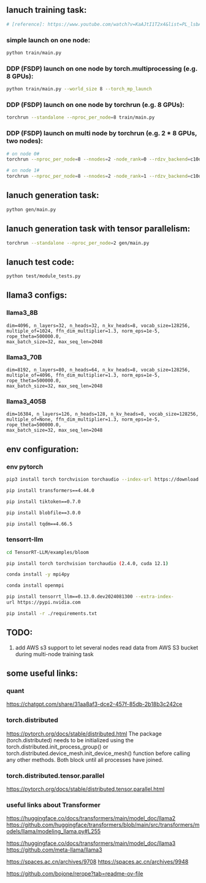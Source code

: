 ## lanuch training task:
```bash
# [reference]: https://www.youtube.com/watch?v=KaAJtI1T2x4&list=PL_lsbAsL_o2CSuhUhJIiW0IkdT5C2wGWj
```
### simple launch on one node:
```bash
python train/main.py
```

### DDP (FSDP) launch on one node by torch.multiprocessing (e.g. 8 GPUs):
```bash
python train/main.py --world_size 8 --torch_mp_launch
```

### DDP (FSDP) launch on one node by torchrun (e.g. 8 GPUs):
```bash
torchrun --standalone --nproc_per_node=8 train/main.py
```

### DDP (FSDP) launch on multi node by torchrun (e.g. 2 * 8 GPUs, two nodes):
```bash
# on node 0#
torchrun --nproc_per_node=8 --nnodes=2 -node_rank=0 --rdzv_backend=c10d --rdzv_endpoint=xxx.xxx.xxx.xxx:xxxx train/main.py
```

```bash
# on node 1#
torchrun --nproc_per_node=8 --nnodes=2 -node_rank=1 --rdzv_backend=c10d --rdzv_endpoint=xxx.xxx.xxx.xxx:xxxx train/main.py
```

## lanuch generation task:
```bash
python gen/main.py
```

## lanuch generation task with tensor parallelism:
```bash
torchrun --standalone --nproc_per_node=2 gen/main.py
```

## lanuch test code:
```bash
python test/module_tests.py
```

## llama3 configs:
### llama3_8B
    dim=4096, n_layers=32, n_heads=32, n_kv_heads=8, vocab_size=128256, 
    multiple_of=1024, ffn_dim_multiplier=1.3, norm_eps=1e-5, rope_theta=500000.0, 
    max_batch_size=32, max_seq_len=2048
### llama3_70B
    dim=8192, n_layers=80, n_heads=64, n_kv_heads=8, vocab_size=128256, 
    multiple_of=4096, ffn_dim_multiplier=1.3, norm_eps=1e-5, rope_theta=500000.0, 
    max_batch_size=32, max_seq_len=2048
### llama3_405B
    dim=16384, n_layers=126, n_heads=128, n_kv_heads=8, vocab_size=128256, 
    multiple_of=None, ffn_dim_multiplier=1.3, norm_eps=1e-5, rope_theta=500000.0, 
    max_batch_size=32, max_seq_len=2048

## env configuration:
### env pytorch
```bash
pip3 install torch torchvision torchaudio --index-url https://download.pytorch.org/whl/cu118

pip install transformers==4.44.0

pip install tiktoken==0.7.0

pip install blobfile==3.0.0

pip install tqdm==4.66.5
```

### tensorrt-llm
```bash
cd TensorRT-LLM/examples/bloom

pip install torch torchvision torchaudio (2.4.0, cuda 12.1)

conda install -y mpi4py

conda install openmpi

pip install tensorrt_llm==0.13.0.dev2024081300 --extra-index-
url https://pypi.nvidia.com

pip install -r ./requirements.txt
```

## TODO:
1. add AWS s3 support to let several nodes read data from AWS S3 bucket during multi-node training task

## some useful links:
### quant
https://chatgpt.com/share/31aa8af3-dce2-457f-85db-2b18b3c242ce

### torch.distributed
https://pytorch.org/docs/stable/distributed.html
The package (torch.distributed) needs to be initialized using the torch.distributed.init_process_group() or torch.distributed.device_mesh.init_device_mesh() function before calling any other methods. Both block until all processes have joined.

### torch.distributed.tensor.parallel
https://pytorch.org/docs/stable/distributed.tensor.parallel.html 

### useful links about Transformer
https://huggingface.co/docs/transformers/main/model_doc/llama2
https://github.com/huggingface/transformers/blob/main/src/transformers/models/llama/modeling_llama.py#L255

https://huggingface.co/docs/transformers/main/model_doc/llama3
https://github.com/meta-llama/llama3

https://spaces.ac.cn/archives/9708
https://spaces.ac.cn/archives/9948

https://github.com/bojone/rerope?tab=readme-ov-file
